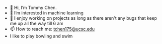 - 👋 Hi, I’m Tommy Chen. 
- 👀 I’m interested in machine learning
- 💞️ I enjoy working on projects as long as there aren't any bugs that keep me up all the way till 6 am
- 📫 How to reach me: tchen175@ucsc.edu
- I like to play bowling and swim

<!---
TommyClemenzaChen/TommyClemenzaChen is a ✨ special ✨ repository because its `README.md` (this file) appears on your GitHub profile.
You can click the Preview link to take a look at your changes.
--->

